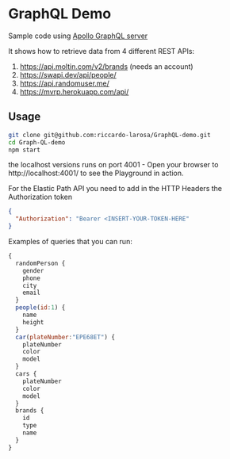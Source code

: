 # GraphQL Demo 

Sample code using [Apollo GraphQL server](https://www.apollographql.com/docs/tutorial/introduction/) 

It shows how to retrieve data from 4 different REST APIs:

1. https://api.moltin.com/v2/brands (needs an account)
2. https://swapi.dev/api/people/
3. https://api.randomuser.me/
4. https://mvrp.herokuapp.com/api/

## Usage

```sh
git clone git@github.com:riccardo-larosa/GraphQL-demo.git
cd Graph-QL-demo
npm start
```
the localhost versions runs on port 4001 -
Open your browser to http://localhost:4001/ to see the Playground in action. 

For the Elastic Path API you need to add in the HTTP Headers the Authorization token

```json
{
  "Authorization": "Bearer <INSERT-YOUR-TOKEN-HERE"
}
```

Examples of queries that you can run:
```js
{
  randomPerson {
    gender
    phone
    city
    email
  }
  people(id:1) {
    name
    height
  }
  car(plateNumber:"EPE68ET") {
    plateNumber
    color
    model
  }
  cars {
    plateNumber
    color
    model
  }
  brands {
    id
    type
    name
  }
}
```
